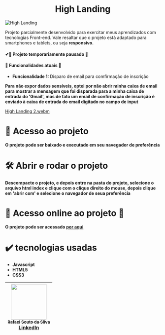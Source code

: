 <h1 align = "center">High Landing</h1>

![High Landing](https://github.com/Rafael-a11y/high-landing/assets/63820646/063136af-0d9e-43ce-bbb7-9027e7260b6f#vitrinedev)


<p>Projeto parcialmente desenvolvido para exercitar meus aprendizados com tecnologias Front-end. Vale resaltar que o projeto está adaptado para smartphones e tablets, ou seja <strong>responsivo.</strong></p>
<h4>
  ✔🚧 Projeto temporariamente pausado 🚧
</h4>
<h4>🔨 Funcionalidades atuais 🔨 </h4>
<ul>
  <li><strong>Funcionalidade 1: </strong>Disparo de email para comfirmação de inscrição</li>
</ul>

<p><strong>Para não expor dados sensíveis, optei por não abrir minha caixa de email para mostrar a mensagem que foi disparada para a minha caixa de entrada do 'Gmail', mas de fato um email de confirmação de inscrição é enviado à caixa de entrada do email digitado no campo de input</strong></p>

[High Landing 2.webm](https://github.com/Rafael-a11y/High-Landing/assets/63820646/1a86fb62-444a-41b8-88e8-4974f2c360e7)

# 📁 Acesso ao projeto

**O projeto pode ser baixado e executado em seu navegador de preferência**

# 🛠️ Abrir e rodar o projeto

**Descompacte o projeto, e depois entre na pasta do projeto, selecione o arquivo html index e clique com o clique direito do mouse, depois clique em 'abrir com' e selecione o navegador de seua preferência**

# 🚀 Acesso online ao projeto 🚀
<p><strong>O projeto pode ser acessado <a href="https://high-landing.vercel.app/" target="_blank">por aqui</a></strong></p>

# ✔️ tecnologias usadas
<ul>
  <li><strong>Javascript</strong></li>
  <li><strong>HTML5</strong></li>
  <li><strong>CSS3</strong></li>
</ul>

| [<img src="https://github.com/Rafael-a11y/SeteDiasDeCodigoProgramacao/assets/63820646/c4ef5e3f-3a75-4eab-93c5-2f4b38b9b275" width=115><br><sub>Rafael Souto da Silva</sub><br><a href="https://www.linkedin.com/in/rafael-souto-da-silva-920335211/" target="_blank">LinkedIn</a>](https://www.linkedin.com/in/rafael-souto-da-silva-920335211/) |
| :---: |


